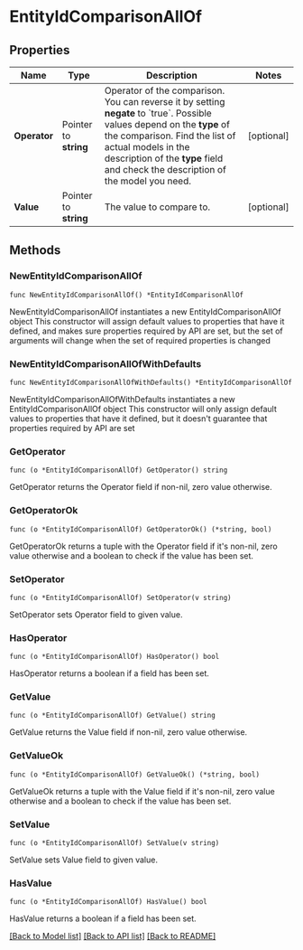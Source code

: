 # EntityIdComparisonAllOf

## Properties

Name | Type | Description | Notes
------------ | ------------- | ------------- | -------------
**Operator** | Pointer to **string** | Operator of the comparison. You can reverse it by setting **negate** to &#x60;true&#x60;.   Possible values depend on the **type** of the comparison. Find the list of actual models in the description of the **type** field and check the description of the model you need. | [optional] 
**Value** | Pointer to **string** | The value to compare to. | [optional] 

## Methods

### NewEntityIdComparisonAllOf

`func NewEntityIdComparisonAllOf() *EntityIdComparisonAllOf`

NewEntityIdComparisonAllOf instantiates a new EntityIdComparisonAllOf object
This constructor will assign default values to properties that have it defined,
and makes sure properties required by API are set, but the set of arguments
will change when the set of required properties is changed

### NewEntityIdComparisonAllOfWithDefaults

`func NewEntityIdComparisonAllOfWithDefaults() *EntityIdComparisonAllOf`

NewEntityIdComparisonAllOfWithDefaults instantiates a new EntityIdComparisonAllOf object
This constructor will only assign default values to properties that have it defined,
but it doesn't guarantee that properties required by API are set

### GetOperator

`func (o *EntityIdComparisonAllOf) GetOperator() string`

GetOperator returns the Operator field if non-nil, zero value otherwise.

### GetOperatorOk

`func (o *EntityIdComparisonAllOf) GetOperatorOk() (*string, bool)`

GetOperatorOk returns a tuple with the Operator field if it's non-nil, zero value otherwise
and a boolean to check if the value has been set.

### SetOperator

`func (o *EntityIdComparisonAllOf) SetOperator(v string)`

SetOperator sets Operator field to given value.

### HasOperator

`func (o *EntityIdComparisonAllOf) HasOperator() bool`

HasOperator returns a boolean if a field has been set.

### GetValue

`func (o *EntityIdComparisonAllOf) GetValue() string`

GetValue returns the Value field if non-nil, zero value otherwise.

### GetValueOk

`func (o *EntityIdComparisonAllOf) GetValueOk() (*string, bool)`

GetValueOk returns a tuple with the Value field if it's non-nil, zero value otherwise
and a boolean to check if the value has been set.

### SetValue

`func (o *EntityIdComparisonAllOf) SetValue(v string)`

SetValue sets Value field to given value.

### HasValue

`func (o *EntityIdComparisonAllOf) HasValue() bool`

HasValue returns a boolean if a field has been set.


[[Back to Model list]](../README.md#documentation-for-models) [[Back to API list]](../README.md#documentation-for-api-endpoints) [[Back to README]](../README.md)


